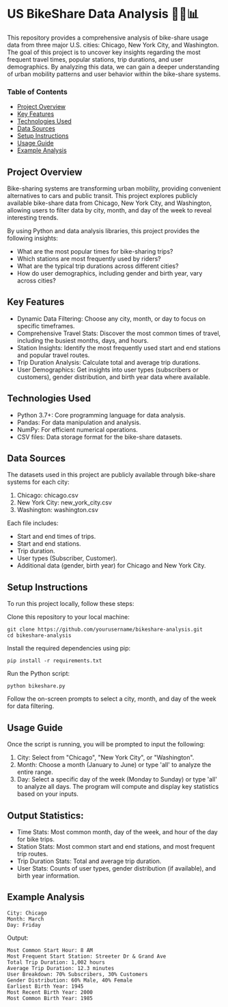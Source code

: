# US BikeShare Data Analysis 🚴‍♂️📊
This repository provides a comprehensive analysis of bike-share usage data from three major U.S. cities: Chicago, New York City, and Washington. The goal of this project is to uncover key insights regarding the most frequent travel times, popular stations, trip durations, and user demographics. By analyzing this data, we can gain a deeper understanding of urban mobility patterns and user behavior within the bike-share systems.

### Table of Contents
- [Project Overview](#project-overview)
- [Key Features](#key-features)
- [Technologies Used](#technologies-used)
- [Data Sources](#data-sources)
- [Setup Instructions](#setup-instructions)
- [Usage Guide](#usage-guide)
- [Example Analysis](#example-analysis)

## Project Overview
Bike-sharing systems are transforming urban mobility, providing convenient alternatives to cars and public transit. This project explores publicly available bike-share data from Chicago, New York City, and Washington, allowing users to filter data by city, month, and day of the week to reveal interesting trends.

By using Python and data analysis libraries, this project provides the following insights:
- What are the most popular times for bike-sharing trips?
- Which stations are most frequently used by riders?
- What are the typical trip durations across different cities?
- How do user demographics, including gender and birth year, vary across cities?
## Key Features
- Dynamic Data Filtering: Choose any city, month, or day to focus on specific timeframes.
- Comprehensive Travel Stats: Discover the most common times of travel, including the busiest months, days, and hours.
- Station Insights: Identify the most frequently used start and end stations and popular travel routes.
- Trip Duration Analysis: Calculate total and average trip durations.
- User Demographics: Get insights into user types (subscribers or customers), gender distribution, and birth year data where available.
## Technologies Used
- Python 3.7+: Core programming language for data analysis.
- Pandas: For data manipulation and analysis.
- NumPy: For efficient numerical operations.
- CSV files: Data storage format for the bike-share datasets.
## Data Sources
The datasets used in this project are publicly available through bike-share systems for each city:
1. Chicago: chicago.csv
2. New York City: new_york_city.csv
3. Washington: washington.csv
   
Each file includes:
- Start and end times of trips.
- Start and end stations.
- Trip duration.
- User types (Subscriber, Customer).
- Additional data (gender, birth year) for Chicago and New York City.
## Setup Instructions
To run this project locally, follow these steps:

Clone this repository to your local machine:
```
git clone https://github.com/yourusername/bikeshare-analysis.git
cd bikeshare-analysis
```
Install the required dependencies using pip:

```
pip install -r requirements.txt
```
Run the Python script:

```
python bikeshare.py
```
Follow the on-screen prompts to select a city, month, and day of the week for data filtering.

## Usage Guide
Once the script is running, you will be prompted to input the following:

1. City: Select from "Chicago", "New York City", or "Washington".
2. Month: Choose a month (January to June) or type 'all' to analyze the entire range.
3. Day: Select a specific day of the week (Monday to Sunday) or type 'all' to analyze all days.
The program will compute and display key statistics based on your inputs.

## Output Statistics:
- Time Stats: Most common month, day of the week, and hour of the day for bike trips.
- Station Stats: Most common start and end stations, and most frequent trip routes.
- Trip Duration Stats: Total and average trip duration.
- User Stats: Counts of user types, gender distribution (if available), and birth year information.
## Example Analysis
```
City: Chicago
Month: March
Day: Friday
```
Output:
```
Most Common Start Hour: 8 AM
Most Frequent Start Station: Streeter Dr & Grand Ave
Total Trip Duration: 1,002 hours
Average Trip Duration: 12.3 minutes
User Breakdown: 70% Subscribers, 30% Customers
Gender Distribution: 60% Male, 40% Female
Earliest Birth Year: 1945
Most Recent Birth Year: 2000
Most Common Birth Year: 1985
```
